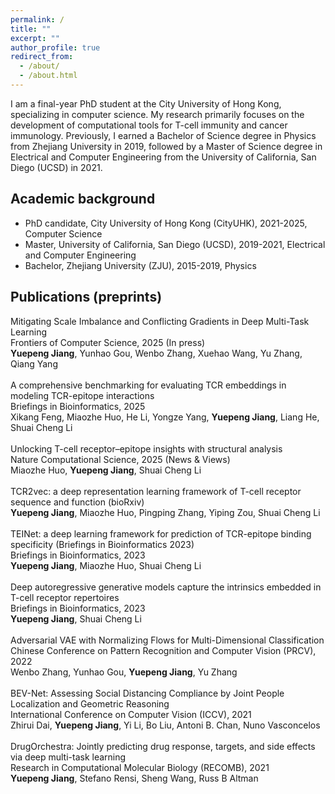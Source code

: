 ```yaml
---
permalink: /
title: ""
excerpt: ""
author_profile: true
redirect_from:
  - /about/
  - /about.html
---
```

I am a final-year PhD student at the City University of Hong Kong, specializing in computer science. My research primarily focuses on the development of computational tools for T-cell immunity and cancer immunology. Previously, I earned a Bachelor of Science degree in Physics from Zhejiang University in 2019, followed by a Master of Science degree in Electrical and Computer Engineering from the University of California, San Diego (UCSD) in 2021. <br />

<!-- A little bit of myself: I grew up in Shenzhen, a wonderful city in China. Playing the violin and sports are used to be my daily routine before my undergraduate study and I have earned the Level 10 Certification of Violin at my early age. I'm a life-long lover of the video game “Fantasy Westward Journey” (梦幻西游). Welcome to my [BiliBili channel!](https://space.bilibili.com/484406122?spm_id_from=333.1007.0.0). <br /> -->

<!-- [Resume)](https://jiangdada1221.github.io/files/CV_2021fall.pdf), updated in 2021-10 <br /> -->


## Academic background
- PhD candidate, City University of Hong Kong (CityUHK), 2021-2025, Computer Science <br />
- Master, University of California, San Diego (UCSD), 2019-2021, Electrical and Computer Engineering <br />
- Bachelor, Zhejiang University (ZJU), 2015-2019, Physics<br />  


## Publications (preprints) <br />
Mitigating Scale Imbalance and Conflicting Gradients in Deep Multi-Task Learning <br />
Frontiers of Computer Science, 2025 (In press) <br />
__Yuepeng Jiang__, Yunhao Gou, Wenbo Zhang, Xuehao Wang, Yu Zhang, Qiang Yang <br /> <br />
A comprehensive benchmarking for evaluating TCR embeddings in modeling TCR-epitope interactions <br />
Briefings in Bioinformatics, 2025 <br />
Xikang Feng, Miaozhe Huo, He Li, Yongze Yang, __Yuepeng Jiang__, Liang He, Shuai Cheng Li <br /><br />
Unlocking T-cell receptor–epitope insights with structural analysis <br />
Nature Computational Science, 2025 (News & Views) <br />
Miaozhe Huo, __Yuepeng Jiang__, Shuai Cheng Li <br /><br />
TCR2vec: a deep representation learning framework of T-cell receptor sequence and function (bioRxiv) <br />
__Yuepeng Jiang__, Miaozhe Huo, Pingping Zhang, Yiping Zou, Shuai Cheng Li <br /> <br />
TEINet: a deep learning framework for prediction of TCR-epitope binding specificity (Briefings in Bioinformatics 2023) <br />
Briefings in Bioinformatics, 2023 <br />
__Yuepeng Jiang__, Miaozhe Huo, Shuai Cheng Li <br /> <br />
Deep autoregressive generative models capture the intrinsics embedded in T-cell receptor repertoires <br />
Briefings in Bioinformatics, 2023 <br />
__Yuepeng Jiang__, Shuai Cheng Li <br /> <br />
Adversarial VAE with Normalizing Flows for Multi-Dimensional Classification <br />
Chinese Conference on Pattern Recognition and Computer Vision (PRCV), 2022 <br />
Wenbo Zhang, Yunhao Gou, __Yuepeng Jiang__, Yu Zhang <br /> <br />
BEV-Net: Assessing Social Distancing Compliance by Joint People Localization and Geometric Reasoning  <br />
International Conference on Computer Vision (ICCV), 2021 <br />
Zhirui Dai, __Yuepeng Jiang__, Yi Li, Bo Liu, Antoni B. Chan, Nuno Vasconcelos <br /> <br />
DrugOrchestra: Jointly predicting drug response, targets, and side effects via deep multi-task learning <br />
Research in Computational Molecular Biology (RECOMB), 2021 <br />
__Yuepeng Jiang__, Stefano Rensi, Sheng Wang, Russ B Altman <br /> <br />
